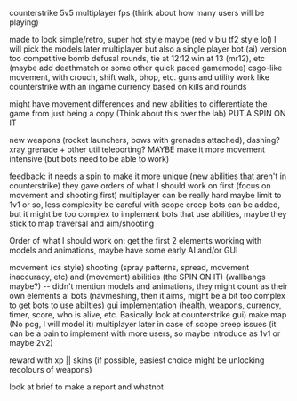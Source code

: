 counterstrike 5v5 multiplayer fps (think about how many users will be playing)

made to look simple/retro, super hot style maybe (red v blu tf2 style lol) I will pick the models later
multiplayer but also a single player bot (ai) version too
competitive bomb defusal rounds, tie at 12:12 win at 13 (mr12), etc (maybe add deathmatch or some other quick paced gamemode)
csgo-like movement, with crouch, shift walk, bhop, etc.
guns and utility work like counterstrike with an ingame currency based on kills and rounds

might have movement differences and new abilities to differentiate the game from just being a copy (Think about this over the lab)
PUT A SPIN ON IT

new weapons (rocket launchers, bows with grenades attached), 
dashing? xray grenade + other util teleporting? 
	MAYBE make it more movement intensive (but bots need to be able to work)

feedback: it needs a spin to make it more unique (new abilities that aren't in counterstrike)
	  they gave orders of what I should work on first (focus on movement and shooting first)
	  multiplayer can be really hard maybe limit to 1v1 or so, less complexity
	  be careful with scope creep
	  bots can be added, but it might be too complex to implement bots that use abilities, maybe they stick to map traversal and aim/shooting


Order of what I should work on: 			get the first 2 elements working with models and animations, maybe have some early AI and/or GUI

movement (cs style)
shooting (spray patterns, spread, movement inaccuracy, etc) and (movement) abilities (the SPIN ON IT) (wallbangs maybe?)
-- didn't mention models and animations, they might count as their own elements
ai bots (navmeshing, then it aims, might be a bit too complex to get bots to use abilties)
gui implementation (health, weapons, currency, timer, score, who is alive, etc. Basically look at counterstrike gui)
make map (No pcg, I will model it)
multiplayer later in case of scope creep issues (it can be a pain to implement with more users, so maybe introduce as 1v1 or maybe 2v2)

reward with xp || skins (if possible, easiest choice might be unlocking recolours of weapons)

look at brief to make a report and whatnot
